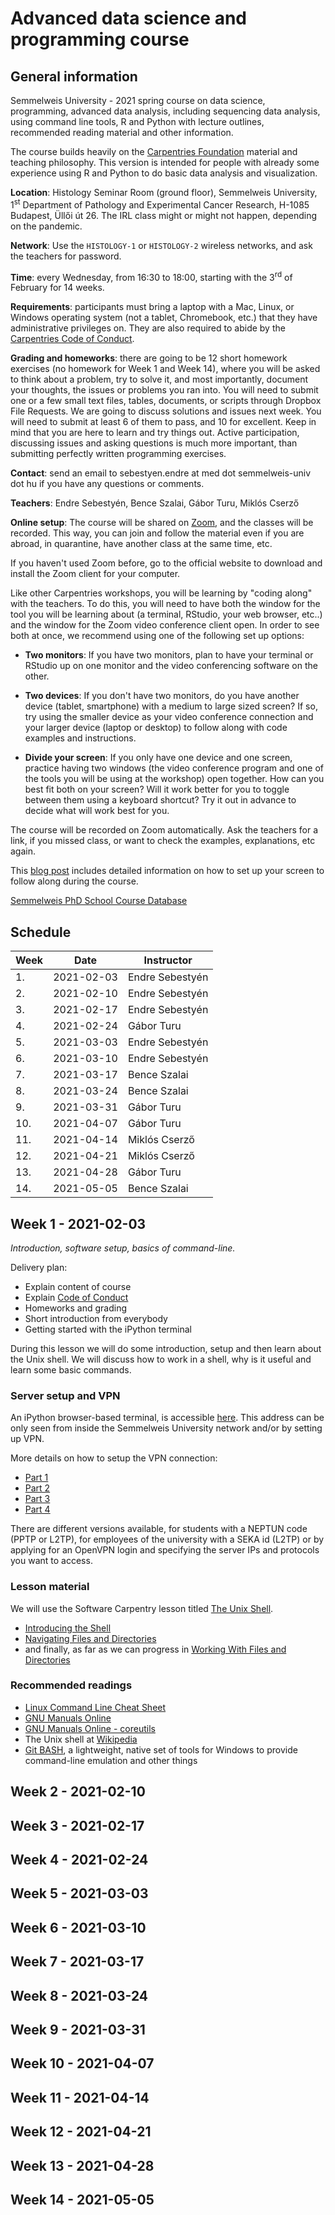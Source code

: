 # Advanced data science and programming course

## General information

Semmelweis University - 2021 spring course on data science, programming,
advanced data analysis, including sequencing data analysis, using command line
tools, R and Python with lecture outlines, recommended reading material and
other information.

The course builds heavily on the [Carpentries
Foundation](https://carpentries.org) material and teaching philosophy. This
version is intended for people with already some experience using R and Python
to do basic data analysis and visualization.

**Location**: Histology Seminar Room (ground floor), Semmelweis University,
1<sup>st</sup> Department of Pathology and Experimental Cancer Research, H-1085
Budapest, Üllői út 26. The IRL class might or might not happen, depending on the
pandemic.

**Network**: Use the `HISTOLOGY-1` or `HISTOLOGY-2` wireless networks, and ask
the teachers for password.

**Time**: every Wednesday, from 16:30 to 18:00, starting with the 3<sup>rd</sup>
of February for 14 weeks.

**Requirements**: participants must bring a laptop with a Mac, Linux, or Windows
operating system (not a tablet, Chromebook, etc.) that they have administrative
privileges on. They are also required to abide by the [Carpentries Code of
Conduct](https://docs.carpentries.org/topic_folders/policies/code-of-conduct.html).

**Grading and homeworks**: there are going to be 12 short homework exercises (no
homework for Week 1 and Week 14), where you will be asked to think about a
problem, try to solve it, and most importantly, document your thoughts, the
issues or problems you ran into. You will need to submit one or a few small text
files, tables, documents, or scripts through Dropbox File Requests. We are going
to discuss solutions and issues next week. You will need to submit at least 6 of
them to pass, and 10 for excellent. Keep in mind that you are here to learn and
try things out. Active participation, discussing issues and asking questions is
much more important, than submitting perfectly written programming exercises.

**Contact**: send an email to sebestyen.endre at med dot semmelweis-univ dot hu
if you have any questions or comments.

**Teachers**: Endre Sebestyén, Bence Szalai, Gábor Turu, Miklós Cserző

**Online setup**: The course will be shared on [Zoom](https://zoom.us/), and the
classes will be recorded. This way, you can join and follow the material even if
you are abroad, in quarantine, have another class at the same time, etc.

If you haven't used Zoom before, go to the official website to download and
install the Zoom client for your computer.

Like other Carpentries workshops, you will be learning by "coding along" with
the teachers. To do this, you will need to have both the window for the tool you
will be learning about (a terminal, RStudio, your web browser, etc..) and the
window for the Zoom video conference client open. In order to see both at once,
we recommend using one of the following set up options:

- **Two monitors**: If you have two monitors, plan to have your terminal or
  RStudio up on one monitor and the video conferencing software on the other.

- **Two devices**: If you don't have two monitors, do you have another device
  (tablet, smartphone) with a medium to large sized screen? If so, try using the
  smaller device as your video conference connection and your larger device
  (laptop or desktop) to follow along with code examples and instructions.

- **Divide your screen**: If you only have one device and one screen, practice
  having two windows (the video conference program and one of the tools you will
  be using at the workshop) open together. How can you best fit both on your
  screen? Will it work better for you to toggle between them using a keyboard
  shortcut? Try it out in advance to decide what will work best for you.

The course will be recorded on Zoom automatically. Ask the teachers for a link,
if you missed class, or want to check the examples, explanations, etc again.

This [blog post](https://carpentries.org/blog/2020/06/online-workshop-logistics-and_screen-layouts/)
includes detailed information on how to set up your screen to follow along
during the course.

[Semmelweis PhD School Course Database](http://old.semmelweis.hu/wp-content/phd/phd_live/)

## Schedule

|Week |Date      |Instructor     |
|-----|----------|---------------|
|1.   |2021-02-03|Endre Sebestyén|
|2.   |2021-02-10|Endre Sebestyén|
|3.   |2021-02-17|Endre Sebestyén|
|4.   |2021-02-24|Gábor Turu     |
|5.   |2021-03-03|Endre Sebestyén|
|6.   |2021-03-10|Endre Sebestyén|
|7.   |2021-03-17|Bence Szalai   |
|8.   |2021-03-24|Bence Szalai   |
|9.   |2021-03-31|Gábor Turu     |
|10.  |2021-04-07|Gábor Turu     |
|11.  |2021-04-14|Miklós Cserző  |
|12.  |2021-04-21|Miklós Cserző  |
|13.  |2021-04-28|Gábor Turu     |
|14.  |2021-05-05|Bence Szalai   |

## Week 1 - 2021-02-03

*Introduction, software setup, basics of command-line.*

Delivery plan:

- Explain content of course
- Explain [Code of Conduct](https://docs.carpentries.org/topic_folders/policies/code-of-conduct.html)
- Homeworks and grading
- Short introduction from everybody
- Getting started with the iPython terminal

During this lesson we will do some introduction, setup and then learn about the
Unix shell. We will discuss how to work in a shell, why is it useful and learn
some basic commands.

### Server setup and VPN

An iPython browser-based terminal, is accessible
[here](https://10.114.112.81:4040). This address can be only seen from inside
the Semmelweis University network and/or by setting up VPN.

More details on how to setup the VPN connection:

- [Part 1](https://lib.semmelweis.hu/se_kk_vpn/info)
- [Part 2](https://lib.semmelweis.hu/index.php?app=content&id=128)
- [Part 3](https://semmelweis.hu/informatika/egyeb-szolgaltatasok/eroforrasok-tavoli-elerese/)
- [Part 4](http://openvpnigenylo.semmelweis.hu/login)

There are different versions available, for students with a NEPTUN code (PPTP or
L2TP), for employees of the university with a SEKA id (L2TP) or by applying for
an OpenVPN login and specifying the server IPs and protocols you want to access.

### Lesson material

We will use the Software Carpentry lesson titled [The Unix Shell](http://swcarpentry.github.io/shell-novice/).

- [Introducing the Shell](http://swcarpentry.github.io/shell-novice/01-intro/index.html)
- [Navigating Files and Directories](http://swcarpentry.github.io/shell-novice/02-filedir/index.html)
- and finally, as far as we can progress in [Working With Files and
  Directories](http://swcarpentry.github.io/shell-novice/03-create/index.html)

### Recommended readings

- [Linux Command Line Cheat Sheet](https://cheatography.com/davechild/cheat-sheets/linux-command-line/)
- [GNU Manuals Online](http://www.gnu.org/manual/manual.html)
- [GNU Manuals Online - coreutils](http://www.gnu.org/software/coreutils/manual/html_node/index.html)
- The Unix shell at [Wikipedia](https://en.wikipedia.org/wiki/Unix_shell)
- [Git BASH](https://gitforwindows.org), a lightweight, native set of tools for
  Windows to provide command-line emulation and other things

## Week 2 - 2021-02-10

## Week 3 - 2021-02-17

## Week 4 - 2021-02-24

## Week 5 - 2021-03-03

## Week 6 - 2021-03-10

## Week 7 - 2021-03-17

## Week 8 - 2021-03-24

## Week 9 - 2021-03-31

## Week 10 - 2021-04-07

## Week 11 - 2021-04-14

## Week 12 - 2021-04-21

## Week 13 - 2021-04-28

## Week 14 - 2021-05-05

